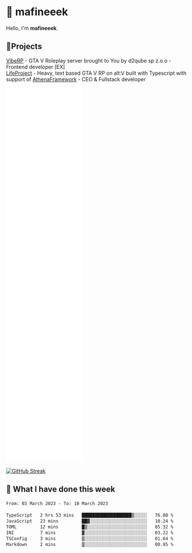 # 👋 mafineeek
Hello, I'm **mafineeek**.

## 📝Projects

[VibeRP](https://v-rp.pl) - GTA V Roleplay server brought to You by d2qube sp z.o.o - Frontend developer [EX]
<br>
[LifeProject](https://github.com/LifeProject-Roleplay/) - Heavy, text based GTA V RP on alt:V built with Typescript with support of [AthenaFramework](https://github.com/Athena-Roleplay-Framework/) - CEO & Fullstack developer

![](./github-metrics.svg)

[![GitHub Streak](https://streak-stats.demolab.com/?user=mafineeek)](https://git.io/streak-stats)

## 📰 What I have done this week
<!--START_SECTION:waka-->

```text
From: 03 March 2023 - To: 10 March 2023

TypeScript   2 hrs 53 mins   ███████████████████▒░░░░░   76.80 %
JavaScript   23 mins         ██▓░░░░░░░░░░░░░░░░░░░░░░   10.24 %
TOML         12 mins         █▒░░░░░░░░░░░░░░░░░░░░░░░   05.32 %
INI          7 mins          ▓░░░░░░░░░░░░░░░░░░░░░░░░   03.22 %
TSConfig     3 mins          ▒░░░░░░░░░░░░░░░░░░░░░░░░   01.64 %
Markdown     2 mins          ▒░░░░░░░░░░░░░░░░░░░░░░░░   00.95 %
```

<!--END_SECTION:waka-->
